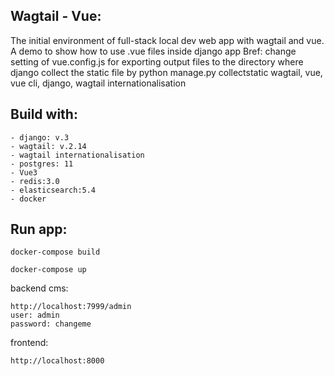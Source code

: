 ## Wagtail - Vue:
The initial environment of full-stack local dev web app with wagtail and vue. 
A demo to show how to use .vue files inside django app 
Bref: change setting of vue.config.js for exporting output files to the directory where django collect the static file by python manage.py collectstatic
wagtail, vue, vue cli, django, wagtail internationalisation
## Build with:
```
- django: v.3
- wagtail: v.2.14
- wagtail internationalisation
- postgres: 11
- Vue3
- redis:3.0
- elasticsearch:5.4
- docker
```
## Run app:
```
docker-compose build
```
```
docker-compose up
```
backend cms:
```
http://localhost:7999/admin
user: admin
password: changeme
```
frontend:
```
http://localhost:8000
```

